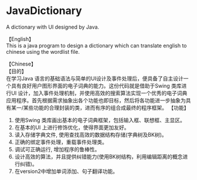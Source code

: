 JavaDictionary
==============

A dictionary with UI designed by Java.

【English】<br>
This is a java program to design a dictionary which can translate english to chinese using the wordlist file.<br>

【Chinese】<br>
【目的】<br>
在学习Java 语言的基础语法与简单的UI设计及事件处理后，便具备了自主设计一个具有良好用户图形界面的电子词典的能力。这份代码就是借助于Swing 类库进行UI 设计，加入事件处理机制，并使用高效的搜索算法实现一个优秀的电子词典应用程序。首先根据需求抽象出各个功能也即目标，然后将各功能进一步抽象为具有某一/某些功能的合理封装的类，进而有序的组合成最终的程序框架。
【功能】<br>
1. 使用Swing 类库画出基本的电子词典框架，包括输入框、联想框、主显区。<br>
2. 在基本的UI 上进行修饰优化，使得界面更加友好。<br>
3. 读入存储字典文件, 使用查找高效的数据结构存储(字典树及BK树)。<br>
4. 正确的绑定事件处理，重载事件处理类。<br>
5. 调试可正确运行, 增加程序的鲁棒性。<br>
6. 设计高效的算法，并且提供纠错能力(使用BK树结构，利用编辑距离的概念进行纠错)。<br>
7. 在version2中增加单词添加、句子翻译功能。
